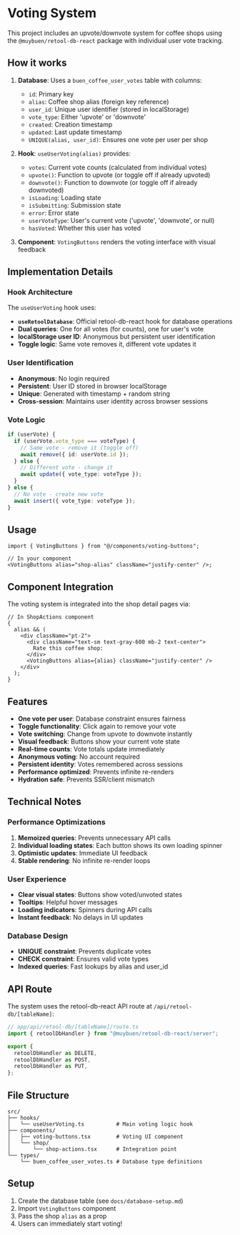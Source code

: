 # Voting System

This project includes an upvote/downvote system for coffee shops using the `@muybuen/retool-db-react` package with individual user vote tracking.

## How it works

1. **Database**: Uses a `buen_coffee_user_votes` table with columns:

   - `id`: Primary key
   - `alias`: Coffee shop alias (foreign key reference)
   - `user_id`: Unique user identifier (stored in localStorage)
   - `vote_type`: Either 'upvote' or 'downvote'
   - `created`: Creation timestamp
   - `updated`: Last update timestamp
   - `UNIQUE(alias, user_id)`: Ensures one vote per user per shop

2. **Hook**: `useUserVoting(alias)` provides:

   - `votes`: Current vote counts (calculated from individual votes)
   - `upvote()`: Function to upvote (or toggle off if already upvoted)
   - `downvote()`: Function to downvote (or toggle off if already downvoted)
   - `isLoading`: Loading state
   - `isSubmitting`: Submission state
   - `error`: Error state
   - `userVoteType`: User's current vote ('upvote', 'downvote', or null)
   - `hasVoted`: Whether this user has voted

3. **Component**: `VotingButtons` renders the voting interface with visual feedback

## Implementation Details

### Hook Architecture

The `useUserVoting` hook uses:

- **`useRetoolDatabase`**: Official retool-db-react hook for database operations
- **Dual queries**: One for all votes (for counts), one for user's vote
- **localStorage user ID**: Anonymous but persistent user identification
- **Toggle logic**: Same vote removes it, different vote updates it

### User Identification

- **Anonymous**: No login required
- **Persistent**: User ID stored in browser localStorage
- **Unique**: Generated with timestamp + random string
- **Cross-session**: Maintains user identity across browser sessions

### Vote Logic

```typescript
if (userVote) {
  if (userVote.vote_type === voteType) {
    // Same vote - remove it (toggle off)
    await remove({ id: userVote.id });
  } else {
    // Different vote - change it
    await update({ vote_type: voteType });
  }
} else {
  // No vote - create new vote
  await insert({ vote_type: voteType });
}
```

## Usage

```tsx
import { VotingButtons } from "@/components/voting-buttons";

// In your component
<VotingButtons alias="shop-alias" className="justify-center" />;
```

## Component Integration

The voting system is integrated into the shop detail pages via:

```tsx
// In ShopActions component
{
  alias && (
    <div className="pt-2">
      <div className="text-sm text-gray-600 mb-2 text-center">
        Rate this coffee shop:
      </div>
      <VotingButtons alias={alias} className="justify-center" />
    </div>
  );
}
```

## Features

- **One vote per user**: Database constraint ensures fairness
- **Toggle functionality**: Click again to remove your vote
- **Vote switching**: Change from upvote to downvote instantly
- **Visual feedback**: Buttons show your current vote state
- **Real-time counts**: Vote totals update immediately
- **Anonymous voting**: No account required
- **Persistent identity**: Votes remembered across sessions
- **Performance optimized**: Prevents infinite re-renders
- **Hydration safe**: Prevents SSR/client mismatch

## Technical Notes

### Performance Optimizations

1. **Memoized queries**: Prevents unnecessary API calls
2. **Individual loading states**: Each button shows its own loading spinner
3. **Optimistic updates**: Immediate UI feedback
4. **Stable rendering**: No infinite re-render loops

### User Experience

- **Clear visual states**: Buttons show voted/unvoted states
- **Tooltips**: Helpful hover messages
- **Loading indicators**: Spinners during API calls
- **Instant feedback**: No delays in UI updates

### Database Design

- **UNIQUE constraint**: Prevents duplicate votes
- **CHECK constraint**: Ensures valid vote types
- **Indexed queries**: Fast lookups by alias and user_id

## API Route

The system uses the retool-db-react API route at `/api/retool-db/[tableName]`:

```typescript
// app/api/retool-db/[tableName]/route.ts
import { retoolDbHandler } from "@muybuen/retool-db-react/server";

export {
  retoolDbHandler as DELETE,
  retoolDbHandler as POST,
  retoolDbHandler as PUT,
};
```

## File Structure

```
src/
├── hooks/
│   └── useUserVoting.ts          # Main voting logic hook
├── components/
│   ├── voting-buttons.tsx        # Voting UI component
│   └── shop/
│       └── shop-actions.tsx      # Integration point
└── types/
    └── buen_coffee_user_votes.ts # Database type definitions
```

## Setup

1. Create the database table (see `docs/database-setup.md`)
2. Import `VotingButtons` component
3. Pass the shop `alias` as a prop
4. Users can immediately start voting!
